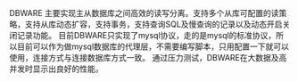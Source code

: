 DBWARE 主要实现主从数据库之间高效的读写分离。支持多个从库可配置的读策略，支持从库动态扩容，支持事务，支持查询SQL及慢查询的记录以及动态开启关闭记录功能。
目前DBWARE只实现了mysql协议，走的是mysql的标准协议，所以目前可以作为做mysql数据库的代理层，不需要编写脚本，只用配置一下就可以使用，连接方式与连接数据库方式一致。
通过压力测试，DBWARE在大数据及高并发时显示出良好的性能。
